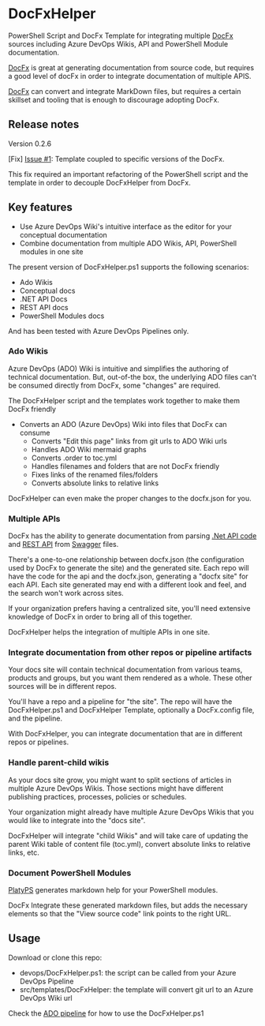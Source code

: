 # DocFxHelper

PowerShell Script and DocFx Template for integrating multiple [DocFx](https://dotnet.github.io/docfx/index.html) sources including Azure DevOps Wikis, API and PowerShell Module documentation.

[DocFx](https://dotnet.github.io/docfx/index.html) is great at generating documentation from source code, but requires a good level of docFx in order to integrate documentation of multiple APIS.

[DocFx](https://dotnet.github.io/docfx/index.html) can convert and integrate MarkDown files, but requires a certain skillset and tooling that is enough to discourage adopting DocFx.

## Release notes

Version 0.2.6

[Fix] [Issue #1](https://github.com/patware/DocFxHelper/issues/1): Template coupled to specific versions of the DocFx.

This fix required an important refactoring of the PowerShell script and the template in order to decouple DocFxHelper from DocFx.

## Key features

- Use Azure DevOps Wiki's intuitive interface as the editor for your conceptual documentation
- Combine documentation from multiple ADO Wikis, API, PowerShell modules in one site

The present version of DocFxHelper.ps1 supports the following scenarios:

- Ado Wikis
- Conceptual docs
- .NET API Docs
- REST API docs
- PowerShell Modules docs

And has been tested with Azure DevOps Pipelines only.

### Ado Wikis

Azure DevOps (ADO) Wiki is intuitive and simplifies the authoring of technical documentation.  But, out-of-the box, the underlying ADO files can't be consumed directly from DocFx, some "changes" are required.

The DocFxHelper script and the templates work together to make them DocFx friendly

- Converts an ADO (Azure DevOps) Wiki into files that DocFx can consume
  - Converts "Edit this page" links from git urls to ADO Wiki urls
  - Handles ADO Wiki mermaid graphs
  - Converts .order to toc.yml
  - Handles filenames and folders that are not DocFx friendly
  - Fixes links of the renamed files/folders
  - Converts absolute links to relative links

DocFxHelper can even make the proper changes to the docfx.json for you.

### Multiple APIs

DocFx has the ability to generate documentation from parsing [.Net API code](https://dotnet.github.io/docfx/docs/dotnet-api-docs.html) and [REST API](https://dotnet.github.io/docfx/docs/rest-api-docs.html) from [Swagger](http://swagger.io/specification/) files.

There's a one-to-one relationship between docfx.json (the configuration used by DocFx to generate the site) and the generated site.  Each repo will have the code for the api and the docfx.json, generating a "docfx site" for each API.  Each site generated may end with a different look and feel, and the search won't work across sites.

If your organization prefers having a centralized site, you'll need extensive knowledge of DocFx in order to bring all of this together.

DocFxHelper helps the integration of multiple APIs in one site.

### Integrate documentation from other repos or pipeline artifacts

Your docs site will contain technical documentation from various teams, products and groups, but you want them rendered as a whole.  These other sources will be in different repos.

You'll have a repo and a pipeline for "the site".  The repo will have the DocFxHelper.ps1 and DocFxHelper Template, optionally a DocFx.config file, and the pipeline.

With DocFxHelper, you can integrate documentation that are in different repos or pipelines.

### Handle parent-child wikis

As your docs site grow, you might want to split sections of articles in multiple Azure DevOps Wikis.  Those sections might have different publishing practices, processes, policies or schedules.

Your organization might already have multiple Azure DevOps Wikis that you would like to integrate into the "docs site".

DocFxHelper will integrate "child Wikis" and will take care of updating the parent Wiki table of content file (toc.yml), convert absolute links to relative links, etc.

### Document PowerShell Modules

[PlatyPS](https://github.com/PowerShell/platyPS) generates markdown help for your PowerShell modules.  

DocFx Integrate these generated markdown files, but adds the necessary elements so that the "View source code" link points to the right URL.

## Usage

Download or clone this repo:

- devops/DocFxHelper.ps1: the script can be called from your Azure DevOps Pipeline
- src/templates/DocFxHelper: the template will convert git url to an Azure DevOps Wiki url

Check the [ADO pipeline](devops/README.md) for how to use the DocFxHelper.ps1
